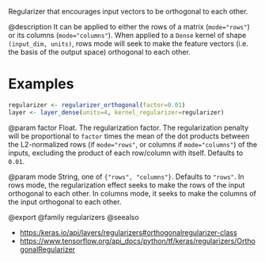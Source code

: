 Regularizer that encourages input vectors to be orthogonal to each other.

@description
It can be applied to either the rows of a matrix (`mode="rows"`) or its
columns (`mode="columns"`). When applied to a `Dense` kernel of shape
`(input_dim, units)`, rows mode will seek to make the feature vectors
(i.e. the basis of the output space) orthogonal to each other.

# Examples

```r
regularizer <- regularizer_orthogonal(factor=0.01)
layer <- layer_dense(units=4, kernel_regularizer=regularizer)
```

@param factor
Float. The regularization factor. The regularization penalty
will be proportional to `factor` times the mean of the dot products
between the L2-normalized rows (if `mode="rows"`, or columns if
`mode="columns"`) of the inputs, excluding the product of each
row/column with itself.  Defaults to `0.01`.

@param mode
String, one of `{"rows", "columns"}`. Defaults to `"rows"`. In
rows mode, the regularization effect seeks to make the rows of the
input orthogonal to each other. In columns mode, it seeks to make
the columns of the input orthogonal to each other.

@export
@family regularizers
@seealso
+ <https:/keras.io/api/layers/regularizers#orthogonalregularizer-class>
+ <https://www.tensorflow.org/api_docs/python/tf/keras/regularizers/OrthogonalRegularizer>


